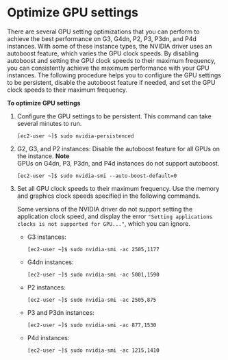 # Optimize GPU settings<a name="optimize_gpu"></a>

There are several GPU setting optimizations that you can perform to achieve the best performance on G3, G4dn, P2, P3, P3dn, and P4d instances\. With some of these instance types, the NVIDIA driver uses an autoboost feature, which varies the GPU clock speeds\. By disabling autoboost and setting the GPU clock speeds to their maximum frequency, you can consistently achieve the maximum performance with your GPU instances\. The following procedure helps you to configure the GPU settings to be persistent, disable the autoboost feature if needed, and set the GPU clock speeds to their maximum frequency\.

**To optimize GPU settings**

1. Configure the GPU settings to be persistent\. This command can take several minutes to run\.

   ```
   [ec2-user ~]$ sudo nvidia-persistenced
   ```

1. G2, G3, and P2 instances: Disable the autoboost feature for all GPUs on the instance\.
**Note**  
GPUs on G4dn, P3, P3dn, and P4d instances do not support autoboost\.

   ```
   [ec2-user ~]$ sudo nvidia-smi --auto-boost-default=0
   ```

1. Set all GPU clock speeds to their maximum frequency\. Use the memory and graphics clock speeds specified in the following commands\.

   Some versions of the NVIDIA driver do not support setting the application clock speed, and display the error `"Setting applications clocks is not supported for GPU..."`, which you can ignore\.
   + G3 instances:

     ```
     [ec2-user ~]$ sudo nvidia-smi -ac 2505,1177
     ```
   + G4dn instances:

     ```
     [ec2-user ~]$ sudo nvidia-smi -ac 5001,1590
     ```
   + P2 instances:

     ```
     [ec2-user ~]$ sudo nvidia-smi -ac 2505,875
     ```
   + P3 and P3dn instances:

     ```
     [ec2-user ~]$ sudo nvidia-smi -ac 877,1530
     ```
   + P4d instances:

     ```
     [ec2-user ~]$ sudo nvidia-smi -ac 1215,1410
     ```